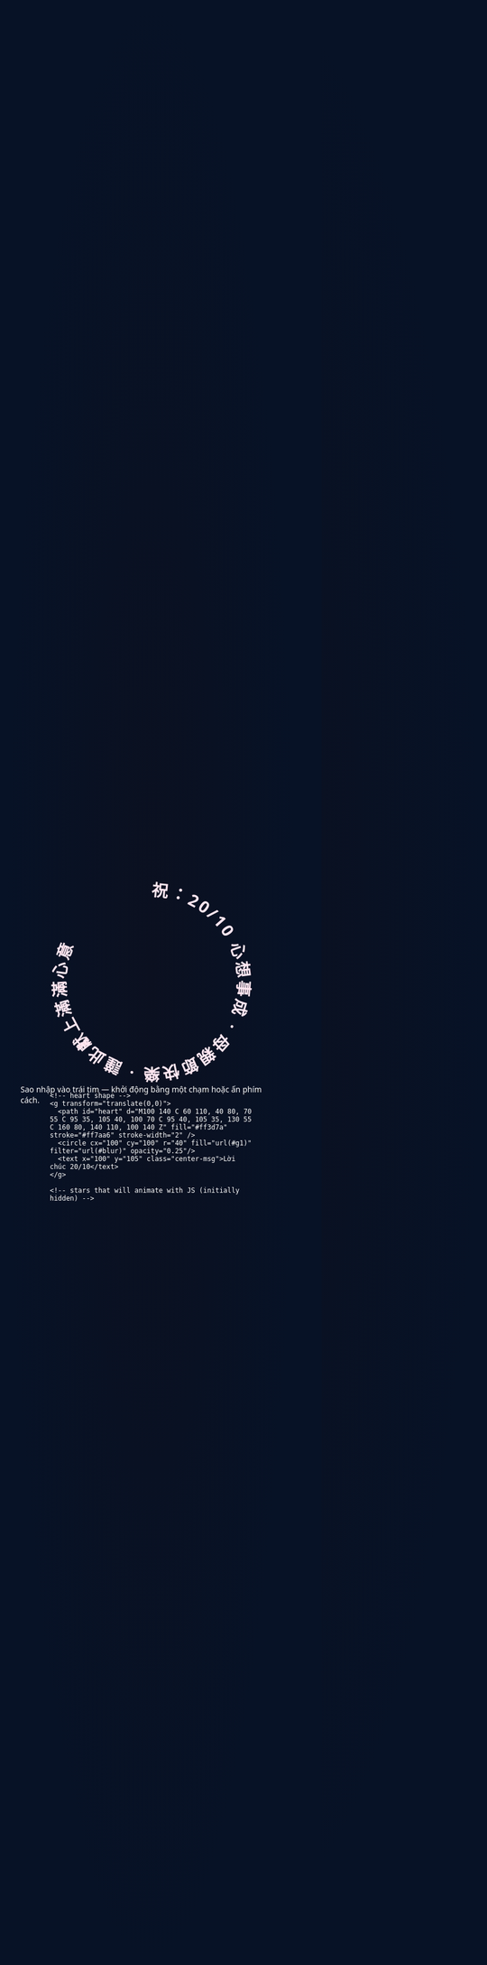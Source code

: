 

<html lang="vi">
<head>
  <meta charset="utf-8" />
  <meta name="viewport" content="width=device-width,initial-scale=1" />
  <title>Lời chúc 20/10 — Trái tim bay</title>
  <style>
    html,body{height:100%;margin:0;font-family: 'Segoe UI', Roboto, system-ui, -apple-system; background: radial-gradient(#0b1020 0%, #071226 60%); color:#fff;}
    .wrap{height:100%;display:flex;align-items:center;justify-content:center;flex-direction:column;padding:20px;}
    .stage{width:360px;height:360px;position:relative}
    svg{width:100%;height:100%;display:block}
    /* text circling */
    .circle-text{font-size:16px;letter-spacing:2px;font-weight:600;fill:#ffe6f0}
    /* heart center message */
    .center-msg{font-family: Georgia, 'Times New Roman', serif; font-size:22px; text-anchor:middle; fill:#fff}
    /* star particles */
    .star{fill:#fff;opacity:0.9}
    /* animation keyframes */
    @keyframes rise {
      0%{transform:translateY(0) scale(1);opacity:1}
      100%{transform:translateY(-260px) scale(0.5);opacity:0}
    }
    .particle{position:absolute;left:50%;top:50%;width:8px;height:8px;border-radius:50%;background:#fff;opacity:0;transform:translate(-50%,-50%);} 
    /* different trajectories */
    .p1{animation:rise 2.2s cubic-bezier(.2,.9,.3,1) forwards; animation-delay:0.2s}
    .p2{animation:rise 2.6s cubic-bezier(.15,.85,.25,1) forwards; animation-delay:0.4s}
    .p3{animation:rise 1.9s cubic-bezier(.25,.8,.3,1) forwards; animation-delay:0.6s}
    .p4{animation:rise 2.4s cubic-bezier(.3,.7,.2,1) forwards; animation-delay:0.8s}/* small sparkle */
.spark{width:4px;height:4px;border-radius:50%;position:absolute;background:#fff;opacity:0;transform:translate(-50%,-50%)}
.spark.animate{animation:rise 1.5s ease-out forwards}

/* instruction */
.hint{margin-top:14px;opacity:0.85;font-size:14px}

/* make the path-text rotate slowly */
.rotor{transform-origin:50% 50%; animation:spin 10s linear infinite}
@keyframes spin {from{transform:rotate(0deg)} to{transform:rotate(360deg)}}

/* responsive */
@media (min-width:700px){.stage{width:520px;height:520px}}

  </style>
</head>
<body>
  <div class="wrap">
    <div class="stage" id="stage">
      <svg viewBox="0 0 200 200" preserveAspectRatio="xMidYMid meet">
        <!-- decorative glow -->
        <defs>
          <radialGradient id="g1" cx="50%" cy="40%">
            <stop offset="0%" stop-color="#ff9ccf" stop-opacity="0.9" />
            <stop offset="60%" stop-color="#59124a" stop-opacity="0.06" />
            <stop offset="100%" stop-color="#000" stop-opacity="0" />
          </radialGradient>
          <filter id="blur"><feGaussianBlur stdDeviation="6" /></filter>
        </defs><!-- circular path for text -->
    <g class="rotor">
      <path id="circlePath" d="M100,15 a85,85 0 1,1 0,170 a85,85 0 1,1 0,-170" fill="none" />
      <text class="circle-text">
        <textPath href="#circlePath" startOffset="0%">  祝：20/10 心想事成 · 母親節快樂 · 謹此獻上滿滿心意   </textPath>
      </text>
    </g>

    <!-- heart shape -->
    <g transform="translate(0,0)">
      <path id="heart" d="M100 140 C 60 110, 40 80, 70 55 C 95 35, 105 40, 100 70 C 95 40, 105 35, 130 55 C 160 80, 140 110, 100 140 Z" fill="#ff3d7a" stroke="#ff7aa6" stroke-width="2" />
      <circle cx="100" cy="100" r="40" fill="url(#g1)" filter="url(#blur)" opacity="0.25"/>
      <text x="100" y="105" class="center-msg">Lời chúc 20/10</text>
    </g>

    <!-- stars that will animate with JS (initially hidden) -->
  </svg>
</div>

<div class="hint">Sao nhập vào trái tim — khởi động bằng một chạm hoặc ấn phím cách.</div>

  </div>  <script>
    // tạo các ngôi sao (particles)
    const stage = document.getElementById('stage');
    function makeStar(x,y,cls){
      const s = document.createElement('div');
      s.className = 'particle ' + cls;
      s.style.left = (50 + x) + '%';
      s.style.top = (50 + y) + '%';
      s.style.width = (6 + Math.random()*8) + 'px';
      s.style.height = s.style.width;
      s.style.background = '#fff';
      s.style.borderRadius = '50%';
      stage.appendChild(s);
      // random left/right drift using transform
      const dx = (Math.random()*160 - 80);
      s.animate([
        {transform: 'translate(-50%,-50%) translateX(0px) translateY(0px) scale(1)', opacity:1},
        {transform: `translate(-50%,-50%) translateX(${dx}px) translateY(-260px) scale(0.5)`, opacity:0}
      ], {duration: 1800 + Math.random()*900, easing: 'cubic-bezier(.2,.9,.3,1)', fill: 'forwards'});
      setTimeout(()=>s.remove(), 3500);
    }

    function burst(){
      // make many small stars in a burst from around heart
      for(let i=0;i<18;i++){
        const angle = Math.random()*Math.PI*2;
        const radius = 10 + Math.random()*18;
        const x = Math.cos(angle)*radius/1.6; // percent offsets
        const y = Math.sin(angle)*radius/1.6;
        makeStar(x,y,'p'+(1+Math.floor(Math.random()*4)));
      }
    }

    // circle text will rotate already via CSS. We'll animate the heart text flying like stars into heart
    // on click or spacebar, run the sequence: circle rotate (already), then burst, then small hearts fly up

    window.addEventListener('click', ()=>start());
    window.addEventListener('keydown',(e)=>{ if(e.code==='Space') start();});

    let started=false;
    function start(){
      if(started) return; started=true;
      // quick pulse of heart
      const heart = document.querySelector('#heart');
      heart.animate([
        {transform:'scale(1)'}, {transform:'scale(1.08)'}, {transform:'scale(0.96)'}, {transform:'scale(1)'}
      ], {duration:700, iterations:1, easing:'ease-out'});

      // circular text speed up then normal
      const rotor = document.querySelector('.rotor');
      rotor.style.animationDuration='4s';
      setTimeout(()=>{ rotor.style.animationDuration='10s'; },1200);

      // burst stars repeatedly
      let times=0;
      const t = setInterval(()=>{ burst(); times++; if(times>6){ clearInterval(t); started=false;} }, 420);
    }

    // accessibility: autoplay a small burst when page loads on mobile (user gesture policies vary)
    window.addEventListener('load', ()=>{ /* no autoplay to respect policies */ });
  </script></body>
</html>
